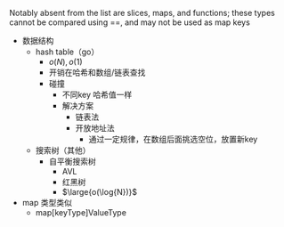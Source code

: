Notably absent from the list are slices, maps, and functions; these types cannot be compared using ==, and may not be used as map keys
- 数据结构
  - hash table（go）
    - $o(N),o(1)$
    - 开销在哈希和数组/链表查找
    - 碰撞
      - 不同key 哈希值一样
      - 解决方案
        - 链表法
        - 开放地址法
          - 通过一定规律，在数组后面挑选空位，放置新key
  - 搜索树（其他）
    - 自平衡搜索树
      - AVL
      - 红黑树
      - $\large{o(\log{N})}$
- map 类型类似
  - map[keyType]ValueType